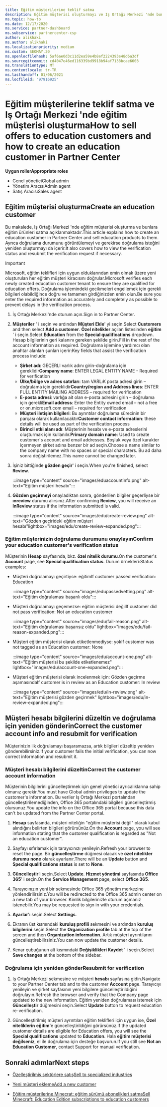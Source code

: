 ```yaml
---
title: Eğitim müşterilerine teklif satma
description: Eğitim müşterisi oluşturmayı ve Iş Ortağı Merkezi 'nde bunlara teklifler satmayı öğrenin. Eğitim müşterinizin doğrulama durumunu onaylamayı içerir.
ms.topic: how-to
ms.date: 12/17/2020
ms.service: partner-dashboard
ms.subservice: partnercenter-csp
author: alikhaki
ms.author: alikhaki
ms.localizationpriority: medium
ms.custom: SEOMAY.20
ms.openlocfilehash: 5af6ae0d3c11d2ea59e4b8ef2224393e48d6a3df
ms.sourcegitcommit: cd4047e46ed116339bd9918b94af7138bcae6603
ms.translationtype: MT
ms.contentlocale: tr-TR
ms.lasthandoff: 01/06/2021
ms.locfileid: "97916925"
---
```

# <a name="how-to-sell-offers-to-education-customers-and-how-to-create-an-education-customer-in-partner-center"></a><span data-ttu-id="13c9a-104">Eğitim müşterilerine teklif satma ve Iş Ortağı Merkezi 'nde eğitim müşterisi oluşturma</span><span class="sxs-lookup"><span data-stu-id="13c9a-104">How to sell offers to education customers and how to create an education customer in Partner Center</span></span>


<span data-ttu-id="13c9a-105">**Uygun roller**</span><span class="sxs-lookup"><span data-stu-id="13c9a-105">**Appropriate roles**</span></span>

- <span data-ttu-id="13c9a-106">Genel yönetici</span><span class="sxs-lookup"><span data-stu-id="13c9a-106">Global admin</span></span>
- <span data-ttu-id="13c9a-107">Yönetim Aracısı</span><span class="sxs-lookup"><span data-stu-id="13c9a-107">Admin agent</span></span>
- <span data-ttu-id="13c9a-108">Satış Aracısı</span><span class="sxs-lookup"><span data-stu-id="13c9a-108">Sales agent</span></span>

## <a name="create-an-education-customer"></a><span data-ttu-id="13c9a-109">Eğitim müşterisi oluşturma</span><span class="sxs-lookup"><span data-stu-id="13c9a-109">Create an education customer</span></span>

<span data-ttu-id="13c9a-110">Bu makalede, Iş Ortağı Merkezi 'nde eğitim müşterisi oluşturma ve bunlara eğitim ürünleri satma açıklanmaktadır.</span><span class="sxs-lookup"><span data-stu-id="13c9a-110">This article explains how to create an education customer in Partner Center and sell education products to them.</span></span> <span data-ttu-id="13c9a-111">Ayrıca doğrulama durumunu görüntülemeyi ve gerekirse doğrulama isteğini yeniden oluşturmayı da içerir.</span><span class="sxs-lookup"><span data-stu-id="13c9a-111">It also covers how to view the verification status and resubmit the verification request if necessary.</span></span>

> [!IMPORTANT]
> <span data-ttu-id="13c9a-112">Microsoft, eğitim teklifleri için uygun olduklarından emin olmak üzere yeni oluşturulan her eğitim müşteri kiracısını doğrular.</span><span class="sxs-lookup"><span data-stu-id="13c9a-112">Microsoft verifies each newly created education customer tenant to ensure they are qualified for education offers.</span></span>  <span data-ttu-id="13c9a-113">Doğrulama işlemindeki gecikmeleri engellemek için gerekli bilgileri olabildiğince doğru ve tamamen girdiğinizden emin olun.</span><span class="sxs-lookup"><span data-stu-id="13c9a-113">Be sure you enter the required information as accurately and completely as possible to prevent delays in the verification process.</span></span>

1. <span data-ttu-id="13c9a-114">İş Ortağı Merkezi'nde oturum açın.</span><span class="sxs-lookup"><span data-stu-id="13c9a-114">Sign in to Partner Center.</span></span>

2. <span data-ttu-id="13c9a-115">**Müşteriler** ' i seçin ve ardından **Müşteri Ekle**' yi seçin.</span><span class="sxs-lookup"><span data-stu-id="13c9a-115">Select **Customers** and then select **Add a customer**.</span></span> <span data-ttu-id="13c9a-116">**Özel nitelikler** açılan listesinden **eğitim** ' i seçin.</span><span class="sxs-lookup"><span data-stu-id="13c9a-116">Select **Education** from the **Special qualifications** dropdown.</span></span>  <span data-ttu-id="13c9a-117">Hesap bilgilerinin geri kalanını gereken şekilde girin.</span><span class="sxs-lookup"><span data-stu-id="13c9a-117">Fill in the rest of the account information as required.</span></span>  <span data-ttu-id="13c9a-118">Doğrulama işlemine yardımcı olan anahtar alanları şunları içerir:</span><span class="sxs-lookup"><span data-stu-id="13c9a-118">Key fields that assist the verification process include:</span></span>

   - <span data-ttu-id="13c9a-119">**Şirket adı**: GEÇERLI varlık adını girin-doğrulama için gereklidir</span><span class="sxs-lookup"><span data-stu-id="13c9a-119">**Company name**: ENTER LEGAL ENTITY NAME - Required for verification</span></span>
   - <span data-ttu-id="13c9a-120">**Ülke/bölge ve adres satırları**: tam VARLıK posta adresi girin – doğrulama için gereklidir</span><span class="sxs-lookup"><span data-stu-id="13c9a-120">**Country/region and Address lines**: ENTER FULL ENTITY MAILING ADDRESS – required for verification</span></span>
   - <span data-ttu-id="13c9a-121">**E-posta adresi**: varlığa ait olan e-posta adresini girin – doğrulama için gerekli</span><span class="sxs-lookup"><span data-stu-id="13c9a-121">**Email address**:  Enter the Entity owned email – not a free or on.microsoft.com email – required for verification</span></span>
   - <span data-ttu-id="13c9a-122">**Müşteri iletişim bilgileri**: Bu ayrıntılar doğrulama sürecinin bir parçası olarak kullanılacaktır</span><span class="sxs-lookup"><span data-stu-id="13c9a-122">**Customer contact information**: these details will be used as part of the verification process</span></span>
   - <span data-ttu-id="13c9a-123">**Birincil etki alanı adı**: Müşterinin hesabı ve e-posta adreslerini oluşturmak için kullanılır.</span><span class="sxs-lookup"><span data-stu-id="13c9a-123">**Primary domain name**:  Used to create customer's account and email addresses.</span></span>  <span data-ttu-id="13c9a-124">Boşluk veya özel karakter içermeyen şirket adına benzer bir ad seçin.</span><span class="sxs-lookup"><span data-stu-id="13c9a-124">Choose a name similar to the company name with no spaces or special characters.</span></span>  <span data-ttu-id="13c9a-125">Bu ad daha sonra değiştirilemez.</span><span class="sxs-lookup"><span data-stu-id="13c9a-125">This name cannot be changed later.</span></span>

3. <span data-ttu-id="13c9a-126">İşiniz bittiğinde **gözden geçir**' i seçin.</span><span class="sxs-lookup"><span data-stu-id="13c9a-126">When you're finished, select **Review**.</span></span>

   :::image type="content" source="images/eduaccountinfo.png" alt-text="Eğitim müşteri hesabı":::

4. <span data-ttu-id="13c9a-128">**Gözden geçirmeyi** onayladıktan sonra, gönderilen bilgiler geçerliyse bir **ınreview** durumu alırsınız.</span><span class="sxs-lookup"><span data-stu-id="13c9a-128">After confirming **Review**, you will receive an **InReview** status if the information submitted is valid.</span></span> 

    :::image type="content" source="images/edu/create-review.png" alt-text="Gözden geçirideki eğitim müşteri hesabı"lightbox="images/edu/create-review-expanded.png":::

### <a name="confirm-your-education-customers-verification-status"></a><span data-ttu-id="13c9a-130">Eğitim müşterinizin doğrulama durumunu onaylayın</span><span class="sxs-lookup"><span data-stu-id="13c9a-130">Confirm your education customer's verification status</span></span>

<span data-ttu-id="13c9a-131">Müşterinin **Hesap** sayfasında, bkz. **özel nitelik durumu**.</span><span class="sxs-lookup"><span data-stu-id="13c9a-131">On the customer's **Account** page, see **Special qualification status**.</span></span>
<span data-ttu-id="13c9a-132">Durum örnekleri:</span><span class="sxs-lookup"><span data-stu-id="13c9a-132">Status examples:</span></span>

- <span data-ttu-id="13c9a-133">Müşteri doğrulamayı geçirtiyse: eğitim</span><span class="sxs-lookup"><span data-stu-id="13c9a-133">If customer passed verification:  Education</span></span>

   :::image type="content" source="images/edupassedvetting.png" alt-text="Eğitim doğrulaması başarılı oldu":::

- <span data-ttu-id="13c9a-135">Müşteri doğrulamayı geçemezse: eğitim müşterisi değil</span><span class="sxs-lookup"><span data-stu-id="13c9a-135">If customer did not pass verification:  Not an education customer</span></span>

   :::image type="content" source="images/edu/fail-reason.png" alt-text="Eğitim doğrulaması başarısız oldu" lightbox="images/edu/fail-reason-expanded.png":::

- <span data-ttu-id="13c9a-137">Müşteri eğitim müşterisi olarak etiketlenmediyse: yok</span><span class="sxs-lookup"><span data-stu-id="13c9a-137">If customer was not tagged as an Education customer:  None</span></span>

   :::image type="content" source="images/edu/account-one.png" alt-text="Eğitim müşterisi bu şekilde etiketlenemez" lightbox="images/edu/account-one-expanded.png":::

- <span data-ttu-id="13c9a-139">Müşteri eğitim müşterisi olarak incelenmek için: Gözden geçirme aşamasında</span><span class="sxs-lookup"><span data-stu-id="13c9a-139">If customer is in review as an Education customer: In review</span></span>

    :::image type="content" source="images/edu/in-review.png" alt-text="Eğitim müşterisi gözden geçirmek" lightbox="images/edu/in-review-expanded.png":::

## <a name="correct-the-customer-account-info-and-resubmit-for-verification"></a><span data-ttu-id="13c9a-141">Müşteri hesabı bilgilerini düzeltin ve doğrulama için yeniden gönderin</span><span class="sxs-lookup"><span data-stu-id="13c9a-141">Correct the customer account info and resubmit for verification</span></span>

<span data-ttu-id="13c9a-142">Müşterinizin ilk doğrulamayı başaramazsa, artık bilgileri düzeltip yeniden gönderebilirsiniz.</span><span class="sxs-lookup"><span data-stu-id="13c9a-142">If your customer fails the initial verification, you can now correct information and resubmit it.</span></span>

### <a name="correct-the-customer-account-information"></a><span data-ttu-id="13c9a-143">Müşteri hesabı bilgilerini düzeltin</span><span class="sxs-lookup"><span data-stu-id="13c9a-143">Correct the customer account information</span></span>

<span data-ttu-id="13c9a-144">Müşterinin bilgilerini güncelleştirmek için genel yönetici ayrıcalıklarına sahip olmanız gerekir.</span><span class="sxs-lookup"><span data-stu-id="13c9a-144">You must have Global admin privileges to update the customer's information.</span></span> <span data-ttu-id="13c9a-145">Bu veriler Iş Ortağı Merkezi portalından güncelleştirilemediğinden, Office 365 portalındaki bilgileri güncelleştirmiş olursunuz.</span><span class="sxs-lookup"><span data-stu-id="13c9a-145">You update the info on the Office 365 portal because this data can't be updated from the Partner Center portal.</span></span>

1. <span data-ttu-id="13c9a-146">**Hesap** sayfasında, müşteri niteliğin "eğitim müşterisi değil" olarak kabul alındığını belirten bilgileri görürsünüz.</span><span class="sxs-lookup"><span data-stu-id="13c9a-146">On the **Account** page, you will see information stating that the customer qualification is regarded as "Not an education customer".</span></span>

2. <span data-ttu-id="13c9a-147">Sayfayı sıfırlamak için tarayıcınızı yenileyin.</span><span class="sxs-lookup"><span data-stu-id="13c9a-147">Refresh your browser to reset the page.</span></span> <span data-ttu-id="13c9a-148">Bir **güncelleştirme** düğmesi olacak ve **özel nitelikler durumu** **none** olarak ayarlanır.</span><span class="sxs-lookup"><span data-stu-id="13c9a-148">There will be an **Update** button and **Special qualifications status** is set to **None**.</span></span>

3. <span data-ttu-id="13c9a-149">**Güncelleştir**’i seçin.</span><span class="sxs-lookup"><span data-stu-id="13c9a-149">Select **Update**.</span></span> <span data-ttu-id="13c9a-150">**Hizmet yönetimi** sayfasında **Office 365**' i seçin.</span><span class="sxs-lookup"><span data-stu-id="13c9a-150">On the **Service Management** page, select **Office 365**.</span></span>

4. <span data-ttu-id="13c9a-151">Tarayıcınızın yeni bir sekmesinde Office 365 yönetim merkezine yönlendirilirsiniz.</span><span class="sxs-lookup"><span data-stu-id="13c9a-151">You will be redirected to the Office 365 admin center on a new tab of your browser.</span></span> <span data-ttu-id="13c9a-152">Kimlik bilgilerinizle oturum açmanız istenebilir.</span><span class="sxs-lookup"><span data-stu-id="13c9a-152">You may be requested to sign in with your credentials.</span></span>

5. <span data-ttu-id="13c9a-153">**Ayarlar**'ı seçin.</span><span class="sxs-lookup"><span data-stu-id="13c9a-153">Select **Settings**.</span></span>

6. <span data-ttu-id="13c9a-154">Ekranın üst kısmındaki **kuruluş profili** sekmesini ve ardından **kuruluş bilgilerini** seçin.</span><span class="sxs-lookup"><span data-stu-id="13c9a-154">Select the **Organization profile** tab at the top of the screen and then **Organization information**.</span></span> <span data-ttu-id="13c9a-155">Artık müşteri ayrıntılarını güncelleştirebilirsiniz.</span><span class="sxs-lookup"><span data-stu-id="13c9a-155">You can now update the customer details.</span></span>

7. <span data-ttu-id="13c9a-156">Kenar çubuğunun alt kısmındaki **Değişiklikleri Kaydet** ' i seçin.</span><span class="sxs-lookup"><span data-stu-id="13c9a-156">Select **Save changes** at the bottom of the sidebar.</span></span>  

### <a name="resubmit-for-verification"></a><span data-ttu-id="13c9a-157">Doğrulama için yeniden gönder</span><span class="sxs-lookup"><span data-stu-id="13c9a-157">Resubmit for verification</span></span>

1. <span data-ttu-id="13c9a-158">Iş Ortağı Merkezi sekmesine ve müşteri **hesabı** sayfasına gidin.</span><span class="sxs-lookup"><span data-stu-id="13c9a-158">Navigate to your Partner Center tab and to the customer **Account** page.</span></span> <span data-ttu-id="13c9a-159">Tarayıcıyı yenileyin ve şirket sayfasının yeni bilgilere güncelleştirildiğini doğrulayın.</span><span class="sxs-lookup"><span data-stu-id="13c9a-159">Refresh the browser and verify that the Company page updated to the new information.</span></span> <span data-ttu-id="13c9a-160">Eğitim yeniden doğrulaması istemek için **Güncelleştir** düğmesini seçin.</span><span class="sxs-lookup"><span data-stu-id="13c9a-160">Select **Update** button to request education re-verification.</span></span>

2. <span data-ttu-id="13c9a-161">Güncelleştirilmiş müşteri ayrıntıları eğitim teklifleri için uygun ise, **Özel niteliklerin** **eğitim**'e güncelleştirildiğini görürsünüz.</span><span class="sxs-lookup"><span data-stu-id="13c9a-161">If the updated customer details are eligible for Education offers, you will see the **Special qualifications** updated to **Education**.</span></span> <span data-ttu-id="13c9a-162">Hala **eğitim müşterisi değilseniz**, el ile doğrulama için desteğe başvurun.</span><span class="sxs-lookup"><span data-stu-id="13c9a-162">If you still see **Not an Education Customer**, contact Support for manual verification.</span></span>

## <a name="next-steps"></a><span data-ttu-id="13c9a-163">Sonraki adımlar</span><span class="sxs-lookup"><span data-stu-id="13c9a-163">Next steps</span></span>

- [<span data-ttu-id="13c9a-164">Özelleştirilmiş sektörlere satış</span><span class="sxs-lookup"><span data-stu-id="13c9a-164">Sell to specialized industries</span></span>](get-special-pricing-for-offers.md)

- [<span data-ttu-id="13c9a-165">Yeni müşteri ekleme</span><span class="sxs-lookup"><span data-stu-id="13c9a-165">Add a new customer</span></span>](add-a-new-customer.md)

- [<span data-ttu-id="13c9a-166">Eğitim müşterilerine Minecrat: eğitim sürümü abonelikleri satma</span><span class="sxs-lookup"><span data-stu-id="13c9a-166">Sell Minecraft: Education Edition subscriptions to education customers</span></span>](minecraft-subscriptions.md)
